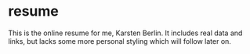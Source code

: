 # resume

This is the online resume for me, Karsten Berlin. It includes real data and links, but lacks some more personal styling which will follow later on.
